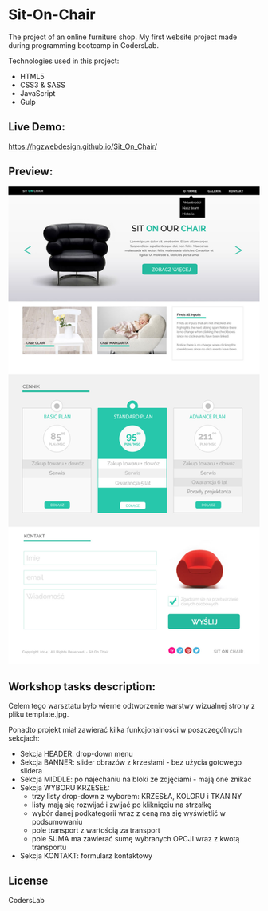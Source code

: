 # Sit-On-Chair
The project of an online furniture shop. My first website project made during programming bootcamp in CodersLab.

Technologies used in this project:
- HTML5
- CSS3 & SASS
- JavaScript
- Gulp

## Live Demo:
 https://hgzwebdesign.github.io/Sit_On_Chair/
## Preview:
![alt txt](template.jpg)

## Workshop tasks description:

Celem tego warsztatu było wierne odtworzenie warstwy wizualnej strony z pliku template.jpg.

Ponadto projekt miał zawierać kilka funkcjonalności w poszczególnych sekcjach:

- Sekcja HEADER: drop-down menu
- Sekcja BANNER: slider obrazów z krzesłami - bez użycia gotowego slidera
- Sekcja MIDDLE: po najechaniu na bloki ze zdjęciami - mają one znikać
- Sekcja WYBORU KRZESEŁ:
  - trzy listy drop-down z wyborem: KRZESŁA, KOLORU i TKANINY
  - listy mają się rozwijać i zwijać po kliknięciu na strzałkę
  - wybór danej podkategorii wraz z ceną ma się wyświetlić w podsumowaniu
  - pole transport z wartością za transport
  - pole SUMA ma zawierać sumę wybranych OPCJI wraz z kwotą transportu
- Sekcja KONTAKT: formularz kontaktowy

## License

CodersLab
